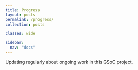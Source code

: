 ```yaml
---
title: Progress
layout: posts
permalink: /progress/
collection: posts

classes: wide

sidebar:
  nav: "docs"
---
```


Updating regularly about ongoing work in this GSoC project.